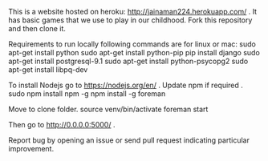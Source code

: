 This is a website hosted on heroku: http://jainaman224.herokuapp.com/ . It has basic games that we use to play in our childhood.
Fork this repository and then clone it.

Requirements to run locally following commands are for linux or mac:
    sudo apt-get install python
    sudo apt-get install python-pip
    pip install django
    sudo apt-get install postgresql-9.1
    sudo apt-get install python-psycopg2
    sudo apt-get install libpq-dev
    
To install Nodejs go to https://nodejs.org/en/ . Update npm if required .
    sudo npm install npm -g
    npm install -g foreman

Move to clone folder.
    source venv/bin/activate
    foreman start

Then go to http://0.0.0.0:5000/ .

Report bug by opening an issue or send pull request indicating particular improvement.
